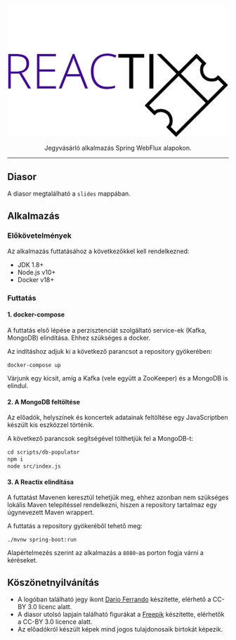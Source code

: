 <p align="center">
  <img alt="Reactix" src="docs/img/reactix-logo-light-bg.png" width="500">
</p>

<p align="center">
Jegyvásárló alkalmazás Spring WebFlux alapokon.
</p>

---

## Diasor

A diasor megtalálható a `slides` mappában.

## Alkalmazás

### Előkövetelmények

Az alkalmazás futtatásához a következőkkel kell rendelkezned:

  * JDK 1.8+
  * Node.js v10+
  * Docker v18+

### Futtatás

#### 1. docker-compose

A futtatás első lépése a perzisztenciát szolgáltató service-ek (Kafka, MongoDB) elindítása. Ehhez szükséges a docker.

Az indításhoz adjuk ki a következő parancsot a repository gyökerében:

~~~~
docker-compose up
~~~~

Várjunk egy kicsit, amíg a Kafka (vele együtt a ZooKeeper) és a MongoDB is elindul.

#### 2. A MongoDB feltöltése

Az előadók, helyszínek és koncertek adatainak feltöltése egy JavaScriptben készült kis eszközzel történik. 

A következő parancsok segítségével tölthetjük fel a MongoDB-t:

~~~
cd scripts/db-populator
npm i
node src/index.js
~~~

#### 3. A Reactix elindítása

A futtatást Mavenen keresztül tehetjük meg, ehhez azonban nem szükséges lokális Maven telepítéssel rendelkezni, hiszen a repository tartalmaz egy úgynevezett Maven wrappert.

A futtatás a repository gyökeréből tehető meg:

~~~
./mvnw spring-boot:run
~~~

Alapértelmezés szerint az alkalmazás a `8080`-as porton fogja várni a kéréseket.

## Köszönetnyilvánítás

  * A logóban található jegy ikont [Dario Ferrando](https://www.flaticon.com/authors/dario-ferrando) készítette, elérhető a CC-BY 3.0 licenc alatt.
  * A diasor utolsó lapjain található figurákat a [Freepik](https://www.freepik.com/) készítette, elérhetők a CC-BY 3.0 licence alatt.
  * Az előadókról készült képek mind jogos tulajdonosaik birtokát képezik.
